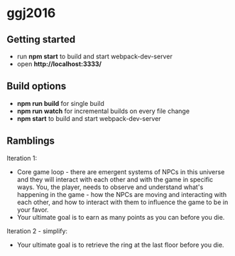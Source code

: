 # ggj2016

## Getting started
* run **npm start** to build and start webpack-dev-server
* open **http://localhost:3333/**

## Build options
* **npm run build** for single build
* **npm run watch** for incremental builds on every file change
* **npm start** to build and start webpack-dev-server

## Ramblings
Iteration 1:
* Core game loop - there are emergent systems of NPCs in this universe and
they will interact with each other and with the game in specific ways. You,
the player, needs to observe and understand what's happening in the game -
how the NPCs are moving and interacting with each other, and how to interact
with them to influence the game to be in your favor.
* Your ultimate goal is to earn as many points as you can before you die.

Iteration 2 - simplify:
* Your ultimate goal is to retrieve the ring at the last floor before you die.
